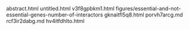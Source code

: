 abstract.html
untitled.html
v3f8gpbkm1.html
figures/essential-and-not-essential-genes-number-of-interactors
gknaitfl5q8.html
porvh7arcg.md
rcf3ir2dabg.md
hv4itfdhlto.html